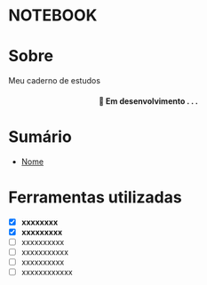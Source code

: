 # NOTEBOOK

# Sobre 

Meu caderno de estudos

<h4 align="center"> 
	🚧  Em desenvolvimento . . .
</h4>

# Sumário

* [Nome](link)
  
  
# Ferramentas utilizadas

- [x] **xxxxxxxx**
- [x] **xxxxxxxxx**
- [ ] xxxxxxxxxx
- [ ] xxxxxxxxxxx
- [ ] xxxxxxxxxx
- [ ] xxxxxxxxxxxx
